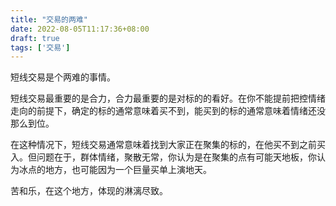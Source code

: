 ```yaml
---
title: "交易的两难"
date: 2022-08-05T11:17:36+08:00
draft: true
tags: ['交易']
---
```


短线交易是个两难的事情。

短线交易最重要的是合力，合力最重要的是对标的的看好。在你不能提前把控情绪走向的前提下，确定的标的通常意味着买不到，能买到的标的通常意味着情绪还没那么到位。

在这种情况下，短线交易通常意味着找到大家正在聚集的标的，在他买不到之前买入。但问题在于，群体情绪，聚散无常，你认为是在聚集的点有可能天地板，你认为冰点的地方，也可能因为一个巨量买单上演地天。

苦和乐，在这个地方，体现的淋漓尽致。